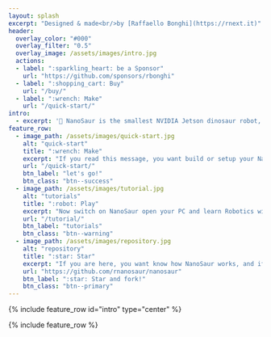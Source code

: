 ```yaml
---
layout: splash
excerpt: "Designed & made<br/>by [Raffaello Bonghi](https://rnext.it)"
header:
  overlay_color: "#000"
  overlay_filter: "0.5"
  overlay_image: /assets/images/intro.jpg
  actions:
  - label: ":sparkling_heart: be a Sponsor"
    url: "https://github.com/sponsors/rbonghi"
  - label: ":shopping_cart: Buy"
    url: "/buy/"
  - label: ":wrench: Make"
    url: "/quick-start/"
intro: 
  - excerpt: '🦕 NanoSaur is the smallest NVIDIA Jetson dinosaur robot, fully 3D printable.<br/>In 10 x 12 x 6cm and 500g use only a power-bank and works in [ROS2](https://www.ros.org/) is simple to build and simple to use.'
feature_row:
  - image_path: /assets/images/quick-start.jpg
    alt: "quick-start"
    title: ":wrench: Make"
    excerpt: "If you read this message, you want build or setup your NanoSaur. There is only a button to press and follow the guide!"
    url: "/quick-start/"
    btn_label: "let's go!"
    btn_class: "btn--success"
  - image_path: /assets/images/tutorial.jpg
    alt: "tutorials"
    title: ":robot: Play"
    excerpt: "Now switch on NanoSaur open your PC and learn Robotics with ROS2, study Artificial Intelligence and other. Follow this tutorial to start in this world"
    url: "/tutorial/"
    btn_label: "tutorials"
    btn_class: "btn--warning"
  - image_path: /assets/images/repository.jpg
    alt: "repository"
    title: ":star: Star"
    excerpt: "If you are here, you want know how NanoSaur works, and if you want help me to to improve the project you can star and fork the NanoSaur repository"
    url: "https://github.com/rnanosaur/nanosaur"
    btn_label: ":star: Star and fork!"
    btn_class: "btn--primary"
---
```


{% include feature_row id="intro" type="center" %}

{% include feature_row %}